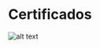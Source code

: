 # Certificados
![alt text](https://github.com/ColdmaterL/Certificados/blob/main/Lucas%20Mendon%C3%A7a%20-%20Intro%20to%20Machine%20Learning.png)
